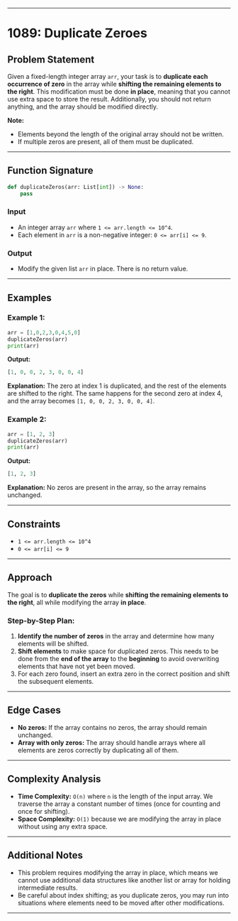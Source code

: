 
---

# **1089: Duplicate Zeroes**

## **Problem Statement**

Given a fixed-length integer array `arr`, your task is to **duplicate each occurrence of zero** in the array while **shifting the remaining elements to the right**. This modification must be done **in place**, meaning that you cannot use extra space to store the result. Additionally, you should not return anything, and the array should be modified directly.

**Note:**

* Elements beyond the length of the original array should not be written.
* If multiple zeros are present, all of them must be duplicated.

---

## **Function Signature**

```python
def duplicateZeros(arr: List[int]) -> None:
    pass
```

### **Input**

* An integer array `arr` where `1 <= arr.length <= 10^4`.
* Each element in `arr` is a non-negative integer: `0 <= arr[i] <= 9`.

### **Output**

* Modify the given list `arr` in place. There is no return value.

---

## **Examples**

### Example 1:

```python
arr = [1,0,2,3,0,4,5,0]
duplicateZeros(arr)
print(arr)
```

**Output:**

```python
[1, 0, 0, 2, 3, 0, 0, 4]
```

**Explanation:** The zero at index 1 is duplicated, and the rest of the elements are shifted to the right. The same happens for the second zero at index 4, and the array becomes `[1, 0, 0, 2, 3, 0, 0, 4]`.

### Example 2:

```python
arr = [1, 2, 3]
duplicateZeros(arr)
print(arr)
```

**Output:**

```python
[1, 2, 3]
```

**Explanation:** No zeros are present in the array, so the array remains unchanged.

---

## **Constraints**

* `1 <= arr.length <= 10^4`
* `0 <= arr[i] <= 9`

---

## **Approach**

The goal is to **duplicate the zeros** while **shifting the remaining elements to the right**, all while modifying the array **in place**.

### **Step-by-Step Plan:**

1. **Identify the number of zeros** in the array and determine how many elements will be shifted.
2. **Shift elements** to make space for duplicated zeros. This needs to be done from the **end of the array** to the **beginning** to avoid overwriting elements that have not yet been moved.
3. For each zero found, insert an extra zero in the correct position and shift the subsequent elements.

---

## **Edge Cases**

* **No zeros:** If the array contains no zeros, the array should remain unchanged.
* **Array with only zeros:** The array should handle arrays where all elements are zeros correctly by duplicating all of them.

---

## **Complexity Analysis**

* **Time Complexity:** `O(n)` where `n` is the length of the input array. We traverse the array a constant number of times (once for counting and once for shifting).
* **Space Complexity:** `O(1)` because we are modifying the array in place without using any extra space.

---

## **Additional Notes**

* This problem requires modifying the array in place, which means we cannot use additional data structures like another list or array for holding intermediate results.
* Be careful about index shifting; as you duplicate zeros, you may run into situations where elements need to be moved after other modifications.

---